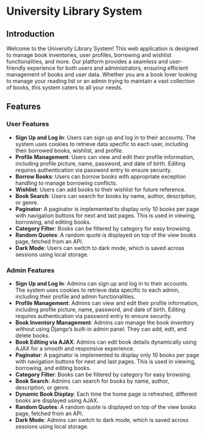 # University Library System

## Introduction

Welcome to the University Library System! This web application is designed to manage book inventories, user profiles, borrowing and wishlist functionalities, and more. Our platform provides a seamless and user-friendly experience for both users and administrators, ensuring efficient management of books and user data. Whether you are a book lover looking to manage your reading list or an admin trying to maintain a vast collection of books, this system caters to all your needs.

## Features
### User Features
- **Sign Up and Log In**: Users can sign up and log in to their accounts. The system uses cookies to retrieve data specific to each user, including their borrowed books, wishlist, and profile.
- **Profile Management**: Users can view and edit their profile information, including profile picture, name, password, and date of birth. Editing requires authentication via password entry to ensure security.
- **Borrow Books**: Users can borrow books with appropriate exception handling to manage borrowing conflicts.
- **Wishlist**: Users can add books to their wishlist for future reference.
- **Book Search**: Users can search for books by name, author, description, or genre.
- **Paginator**: A paginator is implemented to display only 10 books per page with navigation buttons for next and last pages. This is used in viewing, borrowing, and editing books.
- **Category Filter**: Books can be filtered by category for easy browsing.
- **Random Quotes**: A random quote is displayed on top of the view books page, fetched from an API.
- **Dark Mode**: Users can switch to dark mode, which is saved across sessions using local storage.

### Admin Features
- **Sign Up and Log In**: Admins can sign up and log in to their accounts. The system uses cookies to retrieve data specific to each admin, including their profile and admin functionalities.
- **Profile Management**: Admins can view and edit their profile information, including profile picture, name, password, and date of birth. Editing requires authentication via password entry to ensure security.
- **Book Inventory Management**: Admins can manage the book inventory without using Django’s built-in admin panel. They can add, edit, and delete books.
- **Book Editing via AJAX**: Admins can edit book details dynamically using AJAX for a smooth and responsive experience.
- **Paginator**: A paginator is implemented to display only 10 books per page with navigation buttons for next and last pages. This is used in viewing, borrowing, and editing books.
- **Category Filter**: Books can be filtered by category for easy browsing.
- **Book Search**: Admins can search for books by name, author, description, or genre.
- **Dynamic Book Display**: Each time the home page is refreshed, different books are displayed using AJAX.
- **Random Quotes**: A random quote is displayed on top of the view books page, fetched from an API.
- **Dark Mode**: Admins can switch to dark mode, which is saved across sessions using local storage.

